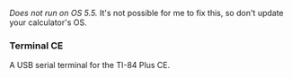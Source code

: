 *Does not run on OS 5.5.* It's not possible for me to fix this, so don't update your calculator's OS.

### Terminal CE

A USB serial terminal for the TI-84 Plus CE.
